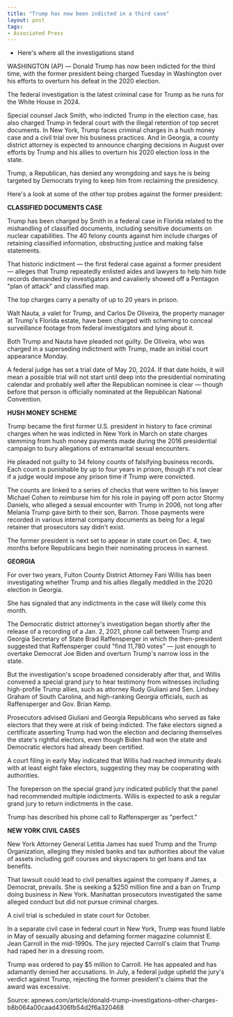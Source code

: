 ```yaml
---
title: "Trump has now been indicted in a third case"
layout: post
tags:
- Associated Press
---
```


- Here's where all the investigations stand

WASHINGTON (AP) — Donald Trump has now been indicted for the third time, with the former president being charged Tuesday in Washington over his efforts to overturn his defeat in the 2020 election.

The federal investigation is the latest criminal case for Trump as he runs for the White House in 2024.

Special counsel Jack Smith, who indicted Trump in the election case, has also charged Trump in federal court with the illegal retention of top secret documents. In New York, Trump faces criminal charges in a hush money case and a civil trial over his business practices. And in Georgia, a county district attorney is expected to announce charging decisions in August over efforts by Trump and his allies to overturn his 2020 election loss in the state.

Trump, a Republican, has denied any wrongdoing and says he is being targeted by Democrats trying to keep him from reclaiming the presidency.

Here's a look at some of the other top probes against the former president:

**CLASSIFIED DOCUMENTS CASE**

Trump has been charged by Smith in a federal case in Florida related to the mishandling of classified documents, including sensitive documents on nuclear capabilities. The 40 felony counts against him include charges of retaining classified information, obstructing justice and making false statements.

That historic indictment — the first federal case against a former president — alleges that Trump repeatedly enlisted aides and lawyers to help him hide records demanded by investigators and cavalierly showed off a Pentagon "plan of attack" and classified map.

The top charges carry a penalty of up to 20 years in prison.

Walt Nauta, a valet for Trump, and Carlos De Oliveira, the property manager at Trump's Florida estate, have been charged with scheming to conceal surveillance footage from federal investigators and lying about it.

Both Trump and Nauta have pleaded not guilty. De Oliveira, who was charged in a superseding indictment with Trump, made an initial court appearance Monday.

A federal judge has set a trial date of May 20, 2024. If that date holds, it will mean a possible trial will not start until deep into the presidential nominating calendar and probably well after the Republican nominee is clear — though before that person is officially nominated at the Republican National Convention.

**HUSH MONEY SCHEME**

Trump became the first former U.S. president in history to face criminal charges when he was indicted in New York in March on state charges stemming from hush money payments made during the 2016 presidential campaign to bury allegations of extramarital sexual encounters.

He pleaded not guilty to 34 felony counts of falsifying business records. Each count is punishable by up to four years in prison, though it's not clear if a judge would impose any prison time if Trump were convicted.

The counts are linked to a series of checks that were written to his lawyer Michael Cohen to reimburse him for his role in paying off porn actor Stormy Daniels, who alleged a sexual encounter with Trump in 2006, not long after Melania Trump gave birth to their son, Barron. Those payments were recorded in various internal company documents as being for a legal retainer that prosecutors say didn't exist.

The former president is next set to appear in state court on Dec. 4, two months before Republicans begin their nominating process in earnest.

**GEORGIA**

For over two years, Fulton County District Attorney Fani Willis has been investigating whether Trump and his allies illegally meddled in the 2020 election in Georgia.

She has signaled that any indictments in the case will likely come this month.

The Democratic district attorney's investigation began shortly after the release of a recording of a Jan. 2, 2021, phone call between Trump and Georgia Secretary of State Brad Raffensperger in which the then-president suggested that Raffensperger could "find 11,780 votes" — just enough to overtake Democrat Joe Biden and overturn Trump's narrow loss in the state.

But the investigation's scope broadened considerably after that, and Willis convened a special grand jury to hear testimony from witnesses including high-profile Trump allies, such as attorney Rudy Giuliani and Sen. Lindsey Graham of South Carolina, and high-ranking Georgia officials, such as Raffensperger and Gov. Brian Kemp.

Prosecutors advised Giuliani and Georgia Republicans who served as fake electors that they were at risk of being indicted. The fake electors signed a certificate asserting Trump had won the election and declaring themselves the state's rightful electors, even though Biden had won the state and Democratic electors had already been certified.

A court filing in early May indicated that Willis had reached immunity deals with at least eight fake electors, suggesting they may be cooperating with authorities.

The foreperson on the special grand jury indicated publicly that the panel had recommended multiple indictments. Willis is expected to ask a regular grand jury to return indictments in the case.

Trump has described his phone call to Raffensperger as "perfect."

**NEW YORK CIVIL CASES**

New York Attorney General Letitia James has sued Trump and the Trump Organization, alleging they misled banks and tax authorities about the value of assets including golf courses and skyscrapers to get loans and tax benefits.

That lawsuit could lead to civil penalties against the company if James, a Democrat, prevails. She is seeking a $250 million fine and a ban on Trump doing business in New York. Manhattan prosecutors investigated the same alleged conduct but did not pursue criminal charges.

A civil trial is scheduled in state court for October.

In a separate civil case in federal court in New York, Trump was found liable in May of sexually abusing and defaming former magazine columnist E. Jean Carroll in the mid-1990s. The jury rejected Carroll's claim that Trump had raped her in a dressing room.

Trump was ordered to pay $5 million to Carroll. He has appealed and has adamantly denied her accusations. In July, a federal judge upheld the jury's verdict against Trump, rejecting the former president's claims that the award was excessive.

Source: apnews.com/article/donald-trump-investigations-other-charges-b8b064a00caad4306fb54d2f6a320468
